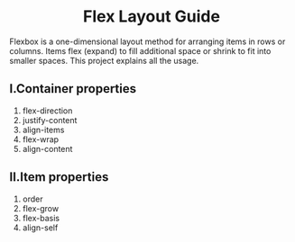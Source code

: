 # <center> Flex Layout Guide </center>

Flexbox is a one-dimensional layout method for arranging items in rows or columns. Items flex (expand) to fill additional space or shrink to fit into smaller spaces. This project explains all the usage.

## Ⅰ.Container properties

1. flex-direction
2. justify-content
3. align-items
4. flex-wrap
5. align-content

## Ⅱ.Item properties

1. order
2. flex-grow
3. flex-basis
4. align-self